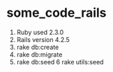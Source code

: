 # some_code_rails

1. Ruby used 2.3.0
2. Rails version 4.2.5
3. rake db:create
4. rake db:migrate
5. rake db:seed
6  rake utils:seed
